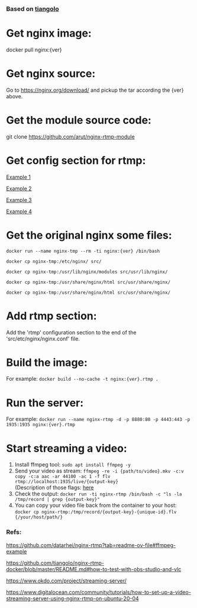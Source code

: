 ### Based on [tiangolo](https://github.com/tiangolo/nginx-rtmp-docker)


# Get nginx image:
docker pull nginx:{ver}

# Get nginx source:
Go to https://nginx.org/download/ and pickup the tar according the {ver} above.

# Get the module source code:
git clone https://github.com/arut/nginx-rtmp-module

# Get config section for rtmp:
[Example 1](https://www.digitalocean.com/community/tutorials/how-to-set-up-a-video-streaming-server-using-nginx-rtmp-on-ubuntu-20-04)

[Example 2](https://medium.com/@peer5/setting-up-hls-live-streaming-server-using-nginx-67f6b71758db)

[Example 3](https://sites.google.com/view/facebook-rtmp-to-rtmps/home#h.p_9sKSEFWMM1dQ)

[Example 4](https://github.com/tiangolo/nginx-rtmp-docker/blob/master/nginx.conf)

# Get the original nginx some files:
```docker run --name nginx-tmp --rm -ti nginx:{ver} /bin/bash ```

```docker cp nginx-tmp:/etc/nginx/ src/```

```docker cp nginx-tmp:/usr/lib/nginx/modules src/usr/lib/nginx/```

```docker cp nginx-tmp:/usr/share/nginx/html src/usr/share/nginx/```

```docker cp nginx-tmp:/usr/share/nginx/html src/usr/share/nginx/```

# Add rtmp section:
Add the 'rtmp' configuration section to the end of the 'src/etc/nginx/nginx.conf' file.


# Build the image:
For example: ```docker build --no-cache -t nginx:{ver}.rtmp .```

# Run the server:
For example: ```docker run --name nginx-rtmp -d -p 8880:80 -p 4443:443 -p 1935:1935 nginx:{ver}.rtmp```

# Start streaming a video:
1. Install ffmpeg tool: ```sudo apt install ffmpeg -y```
2. Send your video as stream: ```ffmpeg -re -i {path/to/video}.mkv -c:v copy -c:a aac -ar 44100 -ac 1 -f flv rtmp://localhost:1935/live/{output-key}``` <br />
(Description of those flags: [here](https://www.digitalocean.com/community/tutorials/how-to-set-up-a-video-streaming-server-using-nginx-rtmp-on-ubuntu-20-04])
3. Check the output: ```docker run -ti nginx-rtmp /bin/bash -c "ls -la /tmp/record | grep {output-key}"```
4. You can copy your video file back from the container to your host: ```docker cp nginx-rtmp:/tmp/record/{output-key}-{unique-id}.flv {/your/host/path/}```

### Refs:
https://github.com/datarhei/nginx-rtmp?tab=readme-ov-file#ffmpeg-example

https://github.com/tiangolo/nginx-rtmp-docker/blob/master/README.md#how-to-test-with-obs-studio-and-vlc

https://www.okdo.com/project/streaming-server/

https://www.digitalocean.com/community/tutorials/how-to-set-up-a-video-streaming-server-using-nginx-rtmp-on-ubuntu-20-04


